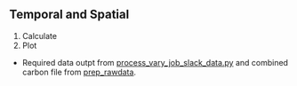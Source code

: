 ## Temporal and Spatial
1. Calculate 
2. Plot

* Required data outpt from [process_vary_job_slack_data.py](process_vary_job_slack_data.py) and combined carbon file from [prep_rawdata](../prep_rawdata). 
